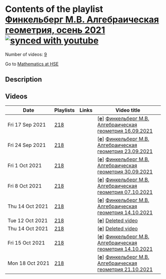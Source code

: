 # Contents of the playlist [Финкельберг М.В. Алгебраическая геометрия, осень 2021](https://www.youtube.com/playlist?list=PLq3E5oubNNoDKy3UIz2tQxetk3x9CuTXp)[![synced with youtube](https://img.shields.io/github/last-commit/mathphysschool/mathphysschool.github.io/autoupdate1?label=synced%20with%20youtube)](#)

Number of videos: [9](#videos)

Go to [Mathematics at HSE](../README.md)

## Description



## Videos

|Date|Playlists|Links|Video title|
|---|---|---|---|
| Fri&nbsp;17&nbsp;Sep&nbsp;2021 | [218](../playlists/218 "Финкельберг М.В. Алгебраическая геометрия, осень 2021") |  | [[**e**](https://studio.youtube.com/video/fo5n6t3YPmY/edit "Edit")] [Финкельберг М.В. Алгебраическая геометрия 16.09.2021](https://www.youtube.com/watch?v=fo5n6t3YPmY&list=PLq3E5oubNNoDKy3UIz2tQxetk3x9CuTXp "&#34;Algebraic Geometry &#34; M.Finkelberg") |
| Fri&nbsp;24&nbsp;Sep&nbsp;2021 | [218](../playlists/218 "Финкельберг М.В. Алгебраическая геометрия, осень 2021") |  | [[**e**](https://studio.youtube.com/video/lEFWCQjfE4Q/edit "Edit")] [Финкельберг М.В. Алгебраическая геометрия 23.09.2021](https://www.youtube.com/watch?v=lEFWCQjfE4Q&list=PLq3E5oubNNoDKy3UIz2tQxetk3x9CuTXp "&#34;Algebraic Geometry &#34; M.Finkelberg") |
| Fri&nbsp;1&nbsp;Oct&nbsp;2021 | [218](../playlists/218 "Финкельберг М.В. Алгебраическая геометрия, осень 2021") |  | [[**e**](https://studio.youtube.com/video/ksmKzVV98ms/edit "Edit")] [Финкельберг М.В. Алгебраическая геометрия 30.09.2021](https://www.youtube.com/watch?v=ksmKzVV98ms&list=PLq3E5oubNNoDKy3UIz2tQxetk3x9CuTXp "&#34;Algebraic Geometry &#34; M.Finkelberg") |
| Fri&nbsp;8&nbsp;Oct&nbsp;2021 | [218](../playlists/218 "Финкельберг М.В. Алгебраическая геометрия, осень 2021") |  | [[**e**](https://studio.youtube.com/video/nVHUC9ujZHU/edit "Edit")] [Финкельберг М.В. Алгебраическая геометрия 07.10.2021](https://www.youtube.com/watch?v=nVHUC9ujZHU&list=PLq3E5oubNNoDKy3UIz2tQxetk3x9CuTXp "&#34;Algebraic Geometry &#34; M.Finkelberg") |
| Thu&nbsp;14&nbsp;Oct&nbsp;2021 | [218](../playlists/218 "Финкельберг М.В. Алгебраическая геометрия, осень 2021") |  | [[**e**](https://studio.youtube.com/video/gw_yrbrDpuc/edit "Edit")] [Финкельберг М.В. Алгебраическая геометрия 14.10.2021](https://www.youtube.com/watch?v=gw_yrbrDpuc&list=PLq3E5oubNNoDKy3UIz2tQxetk3x9CuTXp "&#34;Algebraic Geometry &#34; M.Finkelberg") |
| Tue&nbsp;12&nbsp;Oct&nbsp;2021 | [218](../playlists/218 "Финкельберг М.В. Алгебраическая геометрия, осень 2021") |  | [[**e**](https://studio.youtube.com/video/2-TRZY-Zg_g/edit "Edit")] [Deleted video](https://www.youtube.com/watch?v=2-TRZY-Zg_g&list=PLq3E5oubNNoDKy3UIz2tQxetk3x9CuTXp "This video is unavailable.") |
| Thu&nbsp;14&nbsp;Oct&nbsp;2021 | [218](../playlists/218 "Финкельберг М.В. Алгебраическая геометрия, осень 2021") |  | [[**e**](https://studio.youtube.com/video/cqfIBuIzqdk/edit "Edit")] [Deleted video](https://www.youtube.com/watch?v=cqfIBuIzqdk&list=PLq3E5oubNNoDKy3UIz2tQxetk3x9CuTXp "This video is unavailable.") |
| Fri&nbsp;15&nbsp;Oct&nbsp;2021 | [218](../playlists/218 "Финкельберг М.В. Алгебраическая геометрия, осень 2021") |  | [[**e**](https://studio.youtube.com/video/DRliGAeQXfU/edit "Edit")] [Финкельберг М.В. Алгебраическая геометрия 14.10.2021](https://www.youtube.com/watch?v=DRliGAeQXfU&list=PLq3E5oubNNoDKy3UIz2tQxetk3x9CuTXp "&#34;Algebraic Geometry &#34; M.Finkelberg") |
| Mon&nbsp;18&nbsp;Oct&nbsp;2021 | [218](../playlists/218 "Финкельберг М.В. Алгебраическая геометрия, осень 2021") |  | [[**e**](https://studio.youtube.com/video/sYLSkhOR8i8/edit "Edit")] [Финкельберг М.В. Алгебраическая геометрия 21.10.2021](https://www.youtube.com/watch?v=sYLSkhOR8i8&list=PLq3E5oubNNoDKy3UIz2tQxetk3x9CuTXp "&#34;Algebraic Geometry &#34; M.Finkelberg") |
